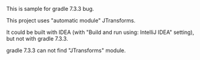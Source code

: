 This is sample for gradle 7.3.3 bug.

This project uses "automatic module" JTransforms.

It could be built with IDEA (with "Build and run using: IntelliJ IDEA" setting), but not with gradle 7.3.3.

gradle 7.3.3 can not find "JTransforms" module.
